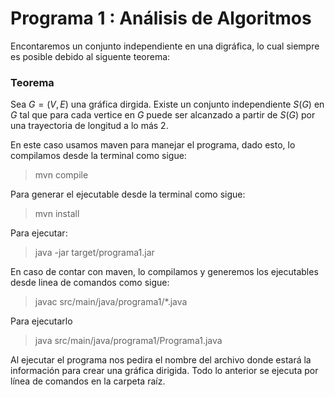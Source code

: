 # Programa 1 : Análisis de Algoritmos
Encontaremos un conjunto independiente en una digráfica, lo cual siempre es posible debido al siguente teorema:

### Teorema
Sea $G = (V,E)$ una gráfica dirgida. Existe un conjunto  independiente $S(G)$ en $G$ tal que para cada vertice en $G$ puede ser alcanzado a partir 
de $S(G)$ por una trayectoria de longitud a lo más $2$.

En este caso usamos maven para manejar el programa, dado esto, lo compilamos desde la terminal como sigue:
> mvn compile

Para generar el ejecutable desde la terminal como sigue:
> mvn install

Para ejecutar:
> java -jar target/programa1.jar

En caso de contar con maven, lo compilamos y generemos los ejecutables desde linea de comandos como sigue:
> javac src/main/java/programa1/*.java

Para ejecutarlo
> java  src/main/java/programa1/Programa1.java

Al ejecutar el programa nos pedira el nombre del archivo donde estará la información para crear una gráfica dirigida. 
Todo lo anterior se ejecuta por línea de comandos en la carpeta raíz.
